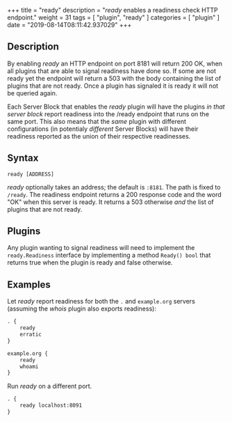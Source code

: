 +++
title = "ready"
description = "*ready* enables a readiness check HTTP endpoint."
weight = 31
tags = [ "plugin", "ready" ]
categories = [ "plugin" ]
date = "2019-08-14T08:11:42.937029"
+++

## Description

By enabling *ready* an HTTP endpoint on port 8181 will return 200 OK, when all plugins that are able
to signal readiness have done so. If some are not ready yet the endpoint will return a 503 with the
body containing the list of plugins that are not ready. Once a plugin has signaled it is ready it
will not be queried again.

Each Server Block that enables the *ready* plugin will have the plugins *in that server block*
report readiness into the /ready endpoint that runs on the same port. This also means that the
*same* plugin with different configurations (in potentialy *different* Server Blocks) will have
their readiness reported as the union of their respective readinesses.

## Syntax

~~~
ready [ADDRESS]
~~~

*ready* optionally takes an address; the default is `:8181`. The path is fixed to `/ready`. The
readiness endpoint returns a 200 response code and the word "OK" when this server is ready. It
returns a 503 otherwise *and* the list of plugins that are not ready.

## Plugins

Any plugin wanting to signal readiness will need to implement the `ready.Readiness` interface by
implementing a method `Ready() bool` that returns true when the plugin is ready and false otherwise.

## Examples

Let *ready* report readiness for both the `.` and `example.org` servers (assuming the *whois*
plugin also exports readiness):

~~~ txt
. {
    ready
    erratic
}

example.org {
    ready
    whoami
}

~~~

Run *ready* on a different port.

~~~ txt
. {
    ready localhost:8091
}
~~~
